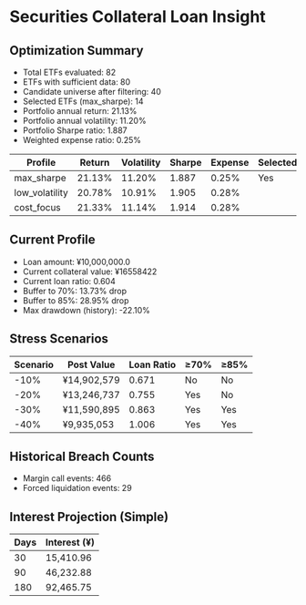 # Securities Collateral Loan Insight

## Optimization Summary
- Total ETFs evaluated: 82
- ETFs with sufficient data: 80
- Candidate universe after filtering: 40
- Selected ETFs (max_sharpe): 14
- Portfolio annual return: 21.13%
- Portfolio annual volatility: 11.20%
- Portfolio Sharpe ratio: 1.887
- Weighted expense ratio: 0.25%

| Profile | Return | Volatility | Sharpe | Expense | Selected |
| --- | --- | --- | --- | --- | --- |
| max_sharpe | 21.13% | 11.20% | 1.887 | 0.25% | Yes |
| low_volatility | 20.78% | 10.91% | 1.905 | 0.28% |  |
| cost_focus | 21.33% | 11.14% | 1.914 | 0.28% |  |

## Current Profile
- Loan amount: ¥10,000,000.0
- Current collateral value: ¥16558422
- Current loan ratio: 0.604
- Buffer to 70%: 13.73% drop
- Buffer to 85%: 28.95% drop
- Max drawdown (history): -22.10%

## Stress Scenarios
| Scenario | Post Value | Loan Ratio | ≥70% | ≥85% |
| --- | --- | --- | --- | --- |
| -10% | ¥14,902,579 | 0.671 | No | No |
| -20% | ¥13,246,737 | 0.755 | Yes | No |
| -30% | ¥11,590,895 | 0.863 | Yes | Yes |
| -40% | ¥9,935,053 | 1.006 | Yes | Yes |

## Historical Breach Counts
- Margin call events: 466
- Forced liquidation events: 29

## Interest Projection (Simple)
| Days | Interest (¥) |
| --- | --- |
| 30 | 15,410.96 |
| 90 | 46,232.88 |
| 180 | 92,465.75 |
